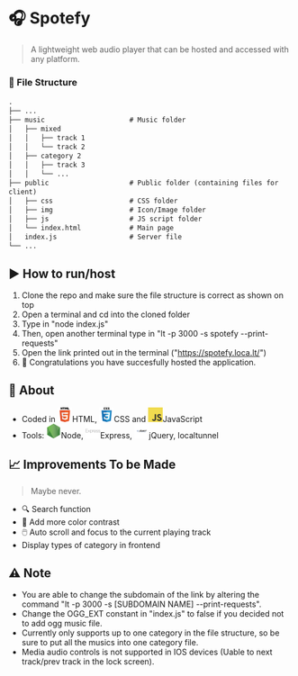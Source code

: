 # 🎧 Spotefy

> A lightweight web audio player that can be hosted and accessed with any platform.

### 📁 File Structure 
    .
    ├── ...
    ├── music                     # Music folder
    │   ├── mixed   
    │   │   ├── track 1
    │   │   └── track 2
    │   ├── category 2   
    │   │   ├── track 3
    │   │   └── ...
    ├── public                    # Public folder (containing files for client)
    │   ├── css                   # CSS folder
    │   ├── img                   # Icon/Image folder
    │   ├── js                    # JS script folder
    │   └── index.html            # Main page
    │   index.js                  # Server file
    └── ...

## ▶️ How to run/host
1. Clone the repo and make sure the file structure is correct as shown on top
2. Open a terminal and cd into the cloned folder
3. Type in "node index.js"
4. Then, open another terminal type in "lt -p 3000 -s spotefy --print-requests"
5. Open the link printed out in the terminal ("https://spotefy.loca.lt/")
6. 🎉 Congratulations you have succesfully hosted the application.

## 📙 About
- Coded in <img alt="HTML5" width="26px" src="https://raw.githubusercontent.com/github/explore/80688e429a7d4ef2fca1e82350fe8e3517d3494d/topics/html/html.png" />HTML, <img  alt="CSS3" width="26px" src="https://raw.githubusercontent.com/github/explore/80688e429a7d4ef2fca1e82350fe8e3517d3494d/topics/css/css.png" />CSS and <img alt="JavaScript" width="26px" src="https://raw.githubusercontent.com/github/explore/80688e429a7d4ef2fca1e82350fe8e3517d3494d/topics/javascript/javascript.png" />JavaScript
- Tools: <img alt="Node.js" width="26px" src="https://raw.githubusercontent.com/github/explore/80688e429a7d4ef2fca1e82350fe8e3517d3494d/topics/nodejs/nodejs.png" />Node, <img alt="Express" width="26px" src="https://raw.githubusercontent.com/github/explore/80688e429a7d4ef2fca1e82350fe8e3517d3494d/topics/express/express.png" />Express, <img alt="jQuery.js" width="26px" src="https://raw.githubusercontent.com/github/explore/80688e429a7d4ef2fca1e82350fe8e3517d3494d/topics/jquery/jquery.png" />jQuery, localtunnel

## 📈 Improvements To be Made 
> Maybe never.
- 🔍 Search function 
- 🎨 Add more color contrast 
- 🖱️ Auto scroll and focus to the current playing track 
- Display types of category in frontend

## ⚠️ Note 
- You are able to change the subdomain of the link by altering the command "lt -p 3000 -s [SUBDOMAIN NAME] --print-requests".
- Change the OGG_EXT constant in "index.js" to false if you decided not to add ogg music file.
- Currently only supports up to one category in the file structure, so be sure to put all the musics into one category file.
- Media audio controls is not supported in IOS devices (Uable to next track/prev track in the lock screen).
